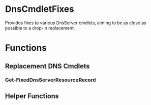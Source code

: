 DnsCmdletFixes
==============

Provides fixes to various DnsServer cmdlets, aiming to be as close as possible to a drop-in replacement.

# Functions

## Replacement DNS Cmdlets

### Get-FixedDnsServerResourceRecord


## Helper Functions
